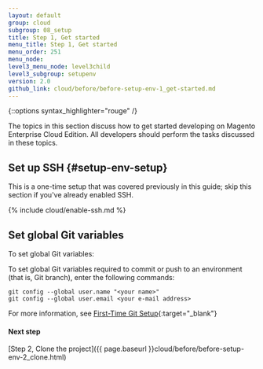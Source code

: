 ```yaml
---
layout: default
group: cloud
subgroup: 08_setup
title: Step 1, Get started
menu_title: Step 1, Get started
menu_order: 251
menu_node: 
level3_menu_node: level3child
level3_subgroup: setupenv
version: 2.0
github_link: cloud/before/before-setup-env-1_get-started.md
---
```


{::options syntax_highlighter="rouge" /}

The topics in this section discuss how to get started developing on Magento Enterprise Cloud Edition. All developers should perform the tasks discussed in these topics.

## Set up SSH {#setup-env-setup}
This is a one-time setup that was covered previously in this guide; skip this section if you've already enabled SSH.

{% include cloud/enable-ssh.md %}

## Set global Git variables
To set global Git variables:

To set global Git variables required to commit or push to an environment (that is, Git branch), enter the following commands:

	git config --global user.name "<your name>"
	git config --global user.email <your e-mail address>

For more information, see [First-Time Git Setup](https://git-scm.com/book/en/v2/Getting-Started-First-Time-Git-Setup#_first_time){:target="_blank"}

#### Next step
[Step 2, Clone the project]({{ page.baseurl }}cloud/before/before-setup-env-2_clone.html)